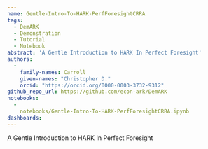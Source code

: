 ```yaml
---
name: Gentle-Intro-To-HARK-PerfForesightCRRA
tags:
  - DemARK
  - Demonstration
  - Tutorial
  - Notebook
abstract: 'A Gentle Introduction to HARK In Perfect Foresight'
authors:
  -
    family-names: Carroll
    given-names: "Christopher D."
    orcid: "https://orcid.org/0000-0003-3732-9312"
github_repo_url: https://github.com/econ-ark/DemARK
notebooks:
  - 
    notebooks/Gentle-Intro-To-HARK-PerfForesightCRRA.ipynb
dashboards:
---
```


A Gentle Introduction to HARK In Perfect Foresight
